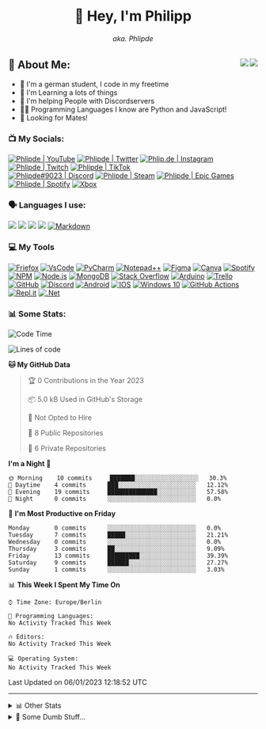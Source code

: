 <h1 align="center">👋 Hey, I'm Philipp </h1>
<h6 align="center"> aka. Phlipde </h6>
<img  align="right" src="https://badges.pufler.dev/visits/phlipde/phlipde?style=flat-square&color=1199ff&labelColor=222222" />
<img  align="right" src="https://badges.pufler.dev/years/phlipde?label=Account%20Age&style=flat-square&color=1199ff&labelColor=222222" />

## 👤 About Me:

- 👋 I'm a german student, I code in my freetime
- 📖 I'm Learning a lots of things
- 🤝 I'm helping People with Discordservers
- 👨‍💻 Programming Languages I know are Python and JavaScript!
- 👀 Looking for Mates!

### 📺 My Socials:
[<img alt="Phlipde | YouTube" src="https://img.shields.io/badge/Phlipde-%23FF0000.svg?style=for-the-badge&logo=YouTube&logoColor=white" />][youtube]
[<img alt="Phlipde | Twitter" src="https://img.shields.io/badge/Phlipde-%231DA1F2.svg?style=for-the-badge&logo=Twitter&logoColor=white" />][twitter]
[<img alt="Phlip.de | Instagram" src="https://img.shields.io/badge/Phlip.de-%23E4405F.svg?style=for-the-badge&logo=Instagram&logoColor=white" />][instagram]
[<img alt="Phlipde | Twitch" src="https://img.shields.io/badge/Phlipde-%239146FF.svg?style=for-the-badge&logo=Twitch&logoColor=white"/>][twitch]
[<img alt="Phlipde | TikTok" src="https://img.shields.io/badge/Phlipde-%23000000.svg?style=for-the-badge&logo=TikTok&logoColor=white"/>][tiktok]
<br>
[<img alt="Phlipde#9023 | Discord" src="https://img.shields.io/badge/Phlipde-%237289DA.svg?style=for-the-badge&logo=discord&logoColor=white" />][discord]
[<img alt="Phlipde | Steam" src="https://img.shields.io/badge/steam-%23000000.svg?style=for-the-badge&logo=steam&logoColor=white"/>][steam]
[<img alt="Phlipde | Epic Games" src="https://img.shields.io/badge/epicgames-%23313131.svg?style=for-the-badge&logo=epicgames&logoColor=white"/>][epic]
[<img alt="Phlipde | Spotify" src="https://img.shields.io/badge/Spotify-1ED760?style=for-the-badge&logo=spotify&logoColor=white" />][spotify]
[<img alt="Xbox" src="https://img.shields.io/badge/Phlipde-%23107C10.svg?style=for-the-badge&logo=Xbox&logoColor=white"/>][xbox]
<br />

### 🗣 Languages I use:
[<img src="https://img.shields.io/badge/HTML5-E34F26?style=for-the-badge&logo=html5&logoColor=white"/>][ph]
[<img src="https://img.shields.io/badge/CSS3-1572B6?style=for-the-badge&logo=css3&logoColor=white"/>][ph]
[<img src="https://img.shields.io/badge/JavaScript-323330?style=for-the-badge&logo=javascript&logoColor=F7DF1E"/>][ph]
[<img src="https://img.shields.io/badge/Python-3776AB?style=for-the-badge&logo=python&logoColor=white"/>][ph]
[<img alt="Markdown" src="https://img.shields.io/badge/markdown-%23000000.svg?style=for-the-badge&logo=markdown&logoColor=white"/>][ph]
<br />

### 💻 My Tools
[<img alt="Friefox" src="https://img.shields.io/badge/Firefox_Browser-FF7139?style=for-the-badge&logo=Firefox-Browser&logoColor=white" />][ph]
[<img alt="VsCode" src="https://img.shields.io/badge/Visual_Studio_Code-0078D4?style=for-the-badge&logo=visual%20studio%20code&logoColor=white" />][ph]
[<img alt="PyCharm" src="https://img.shields.io/badge/pycharm-143?style=for-the-badge&logo=pycharm&logoColor=black&color=black&labelColor=green" />][ph]
[<img alt="Notepad++" src="https://img.shields.io/badge/Notepad++-90E59A.svg?style=for-the-badge&logo=notepad%2B%2B&logoColor=black" />][ph]
[<img alt="Figma" src="https://img.shields.io/badge/Figma-F24E1E?style=for-the-badge&logo=figma&logoColor=white" />][ph]
[<img alt="Canva" src="https://img.shields.io/badge/Canva-%2300C4CC.svg?&style=for-the-badge&logo=Canva&logoColor=white" />][ph]
[<img alt="Spotify" src="https://img.shields.io/badge/Spotify-1ED760?&style=for-the-badge&logo=spotify&logoColor=white" />][ph]
[<img alt="NPM" src="https://img.shields.io/badge/npm-CB3837?style=for-the-badge&logo=npm&logoColor=white" />][ph]
[<img alt="Node.js" src="https://img.shields.io/badge/Node.js-43853D?style=for-the-badge&logo=node-dot-js&logoColor=white" />][ph]
[<img alt="MongoDB" alt="" src="https://img.shields.io/badge/MongoDB-4EA94B?style=for-the-badge&logo=mongodb&logoColor=white" />][ph]
[<img alt="Stack Overflow" src="https://img.shields.io/badge/Stack_Overflow-FE7A16?style=for-the-badge&logo=stack-overflow&logoColor=white" />][ph]
[<img alt="Arduino" src="https://img.shields.io/badge/-Arduino-00979D?style=for-the-badge&logo=Arduino&logoColor=white"/>][ph]
[<img alt="Trello" src="https://img.shields.io/badge/Trello-%23026AA7.svg?style=for-the-badge&logo=Trello&logoColor=white"/>][ph]
[<img alt="GitHub" src="https://img.shields.io/badge/GitHub-100000?style=for-the-badge&logo=github&logoColor=white" />][ph]
[<img alt="Discord" src="https://img.shields.io/badge/Discord-7289DA?style=for-the-badge&logo=discord&logoColor=white" />][ph]
[<img alt="Android" src="https://img.shields.io/badge/Android-3DDC84?style=for-the-badge&logo=android&logoColor=white" />][ph]
[<img alt="IOS" src="https://img.shields.io/badge/iOS-000000?style=for-the-badge&logo=ios&logoColor=white">][ph]
[<img alt="Windows 10" src="https://img.shields.io/badge/Windows-0078D6?style=for-the-badge&logo=windows&logoColor=white" />][ph]
[<img alt="GitHub Actions" src="https://img.shields.io/badge/githubactions-%232671E5.svg?style=for-the-badge&logo=githubactions&logoColor=white"/>][ph]
[<img alt="Repl.it" src="https://img.shields.io/badge/Repl.it-%230D101E.svg?style=for-the-badge&logo=Repl.it&logoColor=white"/>][ph]
[<img alt=".Net" src="https://img.shields.io/badge/.NET-5C2D91?style=for-the-badge&logo=.net&logoColor=white"/>][ph]
<br />


### 📊 Some Stats:

<!--START_SECTION:waka-->
![Code Time](http://img.shields.io/badge/Code%20Time-84%20hrs%2014%20mins-blue)

![Lines of code](https://img.shields.io/badge/From%20Hello%20World%20I%27ve%20Written--155%20Thousand%20lines%20of%20code-blue)

**🐱 My GitHub Data** 

> 🏆 0 Contributions in the Year 2023
 > 
> 📦 5.0 kB Used in GitHub's Storage 
 > 
> 🚫 Not Opted to Hire
 > 
> 📜 8 Public Repositories 
 > 
> 🔑 6 Private Repositories  
 > 
**I'm a Night 🦉** 

```text
🌞 Morning    10 commits     ███████░░░░░░░░░░░░░░░░░░   30.3% 
🌆 Daytime    4 commits      ███░░░░░░░░░░░░░░░░░░░░░░   12.12% 
🌃 Evening    19 commits     ██████████████░░░░░░░░░░░   57.58% 
🌙 Night      0 commits      ░░░░░░░░░░░░░░░░░░░░░░░░░   0.0%

```
📅 **I'm Most Productive on Friday** 

```text
Monday       0 commits      ░░░░░░░░░░░░░░░░░░░░░░░░░   0.0% 
Tuesday      7 commits      █████░░░░░░░░░░░░░░░░░░░░   21.21% 
Wednesday    0 commits      ░░░░░░░░░░░░░░░░░░░░░░░░░   0.0% 
Thursday     3 commits      ██░░░░░░░░░░░░░░░░░░░░░░░   9.09% 
Friday       13 commits     █████████░░░░░░░░░░░░░░░░   39.39% 
Saturday     9 commits      ██████░░░░░░░░░░░░░░░░░░░   27.27% 
Sunday       1 commits      ░░░░░░░░░░░░░░░░░░░░░░░░░   3.03%

```


📊 **This Week I Spent My Time On** 

```text
⌚︎ Time Zone: Europe/Berlin

💬 Programming Languages: 
No Activity Tracked This Week

🔥 Editors: 
No Activity Tracked This Week

💻 Operating System: 
No Activity Tracked This Week

```


 Last Updated on 06/01/2023 12:18:52 UTC
<!--END_SECTION:waka-->

******

<details>
  <summary>📊 Other Stats</summary>
  <br>
<img src="https://github-readme-stats.vercel.app/api?username=phlipde&show_icons=true&theme=algolia&hide_border=true" />
<img src="https://github-readme-stats.vercel.app/api/top-langs/?username=phlipde&theme=algolia&hide_border=true&layout=compact" />
<br>
<img border-radius="25px" src="https://activity-graph.herokuapp.com/graph?username=Phlipde&theme=github&hide_border=true" />
  <br>
</details>

<details>
  <summary>🧭 Some Dumb Stuff...</summary>
 
  <br />
 <a href="https://discord.com/users/547856031229935694">
  <img src="https://lanyard-profile-readme.vercel.app/api/547856031229935694?hideTimestamp=true&idleMessage=Just%20chillin'%20at%20the%20moment..." align="right" />
</a>
 
  <img alt="Twitch Status" src="https://img.shields.io/twitch/status/phlipde?color=%236441a5&label=Twitch&logo=Twitch&style=flat-square" href="https://twitch.tv/phlipde
">
  <img alt="Discord" src="https://img.shields.io/discord/698181577271672884?color=%235865F2&label=Discord&logo=Discord&logoColor=%235865F2&style=flat-square">
 

 
 ![status](https://dev.discordprofiles.me/badge/status/547856031229935694?simple=true&style=flat-square&label=Currently)
 ![playing](https://dev.discordprofiles.me/badge/playing/547856031229935694?simple=true&style=flat-square)
 ![VsCode](https://dev.discordprofiles.me/badge/vscode/547856031229935694?simple=true&style=flat-square)
[![Spotify](https://dev.discordprofiles.me/badge/spotify/547856031229935694?simple=true&style=flat-square)](https://dev.discordprofiles.me/openspotify/547856031229935694)
 
 
 
  <br />
</details>

<!-- ![Updated Badge](https://badges.pufler.dev/updated/phlipde/phlipde?style=flat-square&color=1199ff&labelColor=222222) -->



[youtube]: https://www.youtube.com/channel/UC7jgTSm-klMyWXtE59xOG-A/ " Phlipde "
[twitter]: https://twitter.com/phlipde/ " Phlipde "
[instagram]: https://instagram.com/phlip.de/ " Phlip.de "
[discord]: https://discordapp.com/users/547856031229935694 " Phlipde#9023 "
[twitch]: https://twitch.tv/phlipde " Phlipde "
[tiktok]: https://tiktok.com/@phlipde " Phlipde "
[epic]: ## " Name: Phlipde "
[steam]: ## " Friend Code: 1041086826 "
[spotify]: https://github.com/Phlipde " Phlipde "
[xbox]: ## " Phlipde "
[ph]: ##
